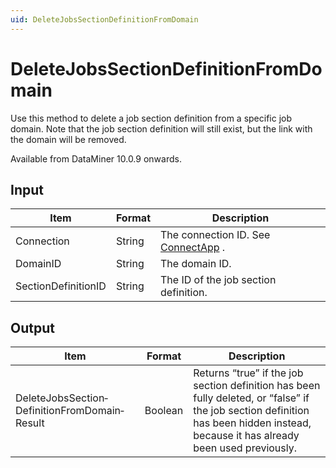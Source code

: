 ```yaml
---
uid: DeleteJobsSectionDefinitionFromDomain
---
```


# DeleteJobsSectionDefinitionFromDomain

Use this method to delete a job section definition from a specific job domain. Note that the job section definition will still exist, but the link with the domain will be removed.

Available from DataMiner 10.0.9 onwards.

## Input

| Item                | Format | Description                                          |
|---------------------|--------|------------------------------------------------------|
| Connection          | String | The connection ID. See [ConnectApp](xref:ConnectApp) . |
| DomainID            | String | The domain ID.                                       |
| SectionDefinitionID | String | The ID of the job section definition.                |

## Output

| Item                                          | Format  | Description                                                                                                                                                                         |
|-----------------------------------------------|---------|-------------------------------------------------------------------------------------------------------------------------------------------------------------------------------------|
| DeleteJobsSection­DefinitionFromDomain­Result | Boolean | Returns “true” if the job section definition has been fully deleted, or “false” if the job section definition has been hidden instead, because it has already been used previously. |

